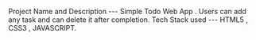 Project Name and Description --- Simple Todo Web App . Users can add any task and can delete it after completion.
Tech Stack used --- HTML5 , CSS3 , JAVASCRIPT.
